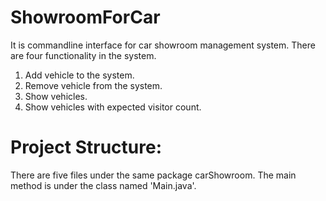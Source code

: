 # ShowroomForCar
It is commandline interface for car showroom management system. There are four functionality in the system.
1. Add vehicle to the system.
2. Remove vehicle from the system.
3. Show vehicles.
4. Show vehicles with expected visitor count.

# Project Structure: 
There are five files under the same package carShowroom. The main method is under the class named 'Main.java'.

